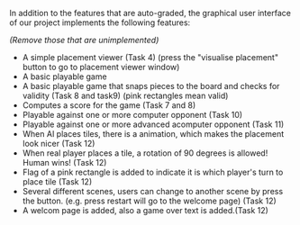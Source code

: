 In addition to the features that are auto-graded, the graphical user interface
of our project implements the following features:

*(Remove those that are unimplemented)*

 - A simple placement viewer (Task 4) (press the "visualise placement" button to go to placement viewer window)
 - A basic playable game
 - A basic playable game that snaps pieces to the board and checks for validity (Task 8 and task9) (pink rectangles mean valid)
 - Computes a score for the game (Task 7 and 8)
 - Playable against one or more computer opponent (Task 10)
 - Playable against one or more advanced acomputer opponent (Task 11)
 - When AI places tiles, there is a animation, which makes the placement look nicer (Task 12)
 - When real player places a tile, a rotation of 90 degrees is allowed! Human wins! (Task 12)
 - Flag of a pink rectangle is added to indicate it is which player's turn to place tile (Task 12)
 - Several different scenes, users can change to another scene by press the button. (e.g. press restart will go to the welcome page) (Task 12)
 - A welcom page is added, also a game over text is added.(Task 12)